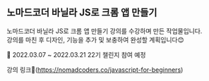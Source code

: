 ## 노마드코더 바닐라 JS로 크롬 앱 만들기

노마드코더 바닐라 JS로 크롬 앱 만들기 강의를 수강하며 만든 작업물입니다.<br/>
강의를 마친 후 디자인, 기능을 추가 및 보충하여 완성할 계획입니다😊
<br/>

📌 2022.03.07 ~ 2022.03.21 22기 챌린지 참여 예정<br/>

강의 링크🔗(https://nomadcoders.co/javascript-for-beginners)
